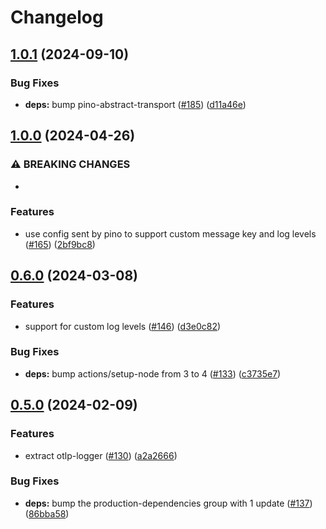 # Changelog

## [1.0.1](https://github.com/pinojs/pino-opentelemetry-transport/compare/v1.0.0...v1.0.1) (2024-09-10)


### Bug Fixes

* **deps:** bump pino-abstract-transport ([#185](https://github.com/pinojs/pino-opentelemetry-transport/issues/185)) ([d11a46e](https://github.com/pinojs/pino-opentelemetry-transport/commit/d11a46e57bfdb953405f399b9c3bd5c6afa01a7c))

## [1.0.0](https://github.com/pinojs/pino-opentelemetry-transport/compare/v0.6.0...v1.0.0) (2024-04-26)


### ⚠ BREAKING CHANGES

* 

### Features

* use config sent by pino to support custom message key and log levels ([#165](https://github.com/pinojs/pino-opentelemetry-transport/issues/165)) ([2bf9bc8](https://github.com/pinojs/pino-opentelemetry-transport/commit/2bf9bc879bb0ff6e902b04ebbc89612d755ce927))

## [0.6.0](https://github.com/Vunovati/pino-opentelemetry-transport/compare/v0.5.0...v0.6.0) (2024-03-08)


### Features

* support for custom log levels ([#146](https://github.com/Vunovati/pino-opentelemetry-transport/issues/146)) ([d3e0c82](https://github.com/Vunovati/pino-opentelemetry-transport/commit/d3e0c82c2810ed1cd48bd892d54d1627fc92f2b6))


### Bug Fixes

* **deps:** bump actions/setup-node from 3 to 4 ([#133](https://github.com/Vunovati/pino-opentelemetry-transport/issues/133)) ([c3735e7](https://github.com/Vunovati/pino-opentelemetry-transport/commit/c3735e7ebd38c5d1893238e893490d4b353d5662))

## [0.5.0](https://github.com/Vunovati/pino-opentelemetry-transport/compare/v0.4.1...v0.5.0) (2024-02-09)


### Features

* extract otlp-logger ([#130](https://github.com/Vunovati/pino-opentelemetry-transport/issues/130)) ([a2a2666](https://github.com/Vunovati/pino-opentelemetry-transport/commit/a2a2666f75befda0e4b25a9c4e8e53c6f94953e7))


### Bug Fixes

* **deps:** bump the production-dependencies group with 1 update ([#137](https://github.com/Vunovati/pino-opentelemetry-transport/issues/137)) ([86bba58](https://github.com/Vunovati/pino-opentelemetry-transport/commit/86bba58d558382571878bd4b91fa322bf850e853))
